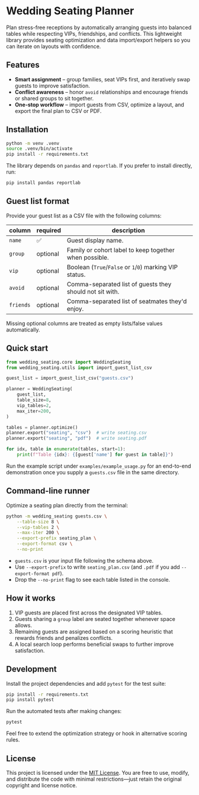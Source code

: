 # Wedding Seating Planner

Plan stress-free receptions by automatically arranging guests into balanced tables while respecting VIPs, friendships, and conflicts. This lightweight library provides seating optimization and data import/export helpers so you can iterate on layouts with confidence.

## Features

- **Smart assignment** – group families, seat VIPs first, and iteratively swap guests to improve satisfaction.
- **Conflict awareness** – honor `avoid` relationships and encourage friends or shared groups to sit together.
- **One-stop workflow** – import guests from CSV, optimize a layout, and export the final plan to CSV or PDF.

## Installation

```bash
python -m venv .venv
source .venv/bin/activate
pip install -r requirements.txt
```

The library depends on `pandas` and `reportlab`. If you prefer to install directly, run:

```bash
pip install pandas reportlab
```

## Guest list format

Provide your guest list as a CSV file with the following columns:

| column   | required | description |
|----------|----------|-------------|
| `name`   | ✅        | Guest display name. |
| `group`  | optional | Family or cohort label to keep together when possible. |
| `vip`    | optional | Boolean (`True`/`False` or `1`/`0`) marking VIP status. |
| `avoid`  | optional | Comma-separated list of guests they should not sit with. |
| `friends`| optional | Comma-separated list of seatmates they'd enjoy. |

Missing optional columns are treated as empty lists/false values automatically.

## Quick start

```python
from wedding_seating.core import WeddingSeating
from wedding_seating.utils import import_guest_list_csv

guest_list = import_guest_list_csv("guests.csv")

planner = WeddingSeating(
	guest_list,
	table_size=8,
	vip_tables=2,
	max_iter=200,
)

tables = planner.optimize()
planner.export("seating", "csv")  # write seating.csv
planner.export("seating", "pdf")  # write seating.pdf

for idx, table in enumerate(tables, start=1):
	print(f"Table {idx}: {[guest['name'] for guest in table]}")
```

Run the example script under `examples/example_usage.py` for an end-to-end demonstration once you supply a `guests.csv` file in the same directory.

## Command-line runner

Optimize a seating plan directly from the terminal:

```bash
python -m wedding_seating guests.csv \
	--table-size 8 \
	--vip-tables 2 \
	--max-iter 200 \
	--export-prefix seating_plan \
	--export-format csv \
	--no-print
```

- `guests.csv` is your input file following the schema above.
- Use `--export-prefix` to write `seating_plan.csv` (and `.pdf` if you add `--export-format pdf`).
- Drop the `--no-print` flag to see each table listed in the console.

## How it works

1. VIP guests are placed first across the designated VIP tables.
2. Guests sharing a `group` label are seated together whenever space allows.
3. Remaining guests are assigned based on a scoring heuristic that rewards friends and penalizes conflicts.
4. A local search loop performs beneficial swaps to further improve satisfaction.

## Development

Install the project dependencies and add `pytest` for the test suite:

```bash
pip install -r requirements.txt
pip install pytest
```

Run the automated tests after making changes:

```bash
pytest
```

Feel free to extend the optimization strategy or hook in alternative scoring rules.

## License

This project is licensed under the [MIT License](./LICENSE). You are free to use, modify, and distribute the code with minimal restrictions—just retain the original copyright and license notice.

